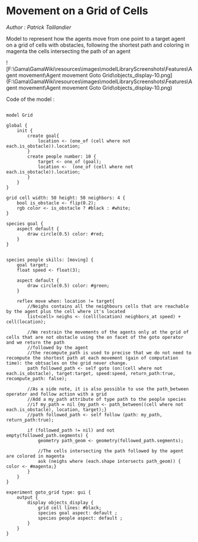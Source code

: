 [//]: # (keyword|operator_intersects)
[//]: # (keyword|constant_#magenta)
[//]: # (keyword|type_path)
[//]: # (keyword|concept_grid)
[//]: # (keyword|concept_agent_movement)
[//]: # (keyword|concept_skill)
[//]: # (keyword|concept_obstacle)
[//]: # (keyword|concept_shortest_path)
#  Movement on a Grid of Cells


_Author :  Patrick Taillandier_

Model to represent how the agents move from one point to a target agent on a grid of cells with obstacles, following the shortest path and coloring in magenta the cells intersecting the path of an agent


![F:\Gama\GamaWiki\resources\images\modelLibraryScreenshots\Features\Agent movement\Agent movement Goto Grid\objects_display-10.png](F:\Gama\GamaWiki\resources\images\modelLibraryScreenshots\Features\Agent movement\Agent movement Goto Grid\objects_display-10.png)

Code of the model : 

```

model Grid

global {
	init {    
		create goal{
			location <- (one_of (cell where not each.is_obstacle)).location;
		}
		create people number: 10 {
			target <- one_of (goal);
			location <-  (one_of (cell where not each.is_obstacle)).location;
		}
	} 
}

grid cell width: 50 height: 50 neighbors: 4 {
	bool is_obstacle <- flip(0.2);
	rgb color <- is_obstacle ? #black : #white;
} 
	 
species goal {
	aspect default { 
		draw circle(0.5) color: #red;
	}
}  
	
	  
species people skills: [moving] {
	goal target;
	float speed <- float(3);
	
	aspect default {
		draw circle(0.5) color: #green;
	}
	
	reflex move when: location != target{
		//Neighs contains all the neighbours cells that are reachable by the agent plus the cell where it's located
		list<cell> neighs <- (cell(location) neighbors_at speed) + cell(location); 
		
		//We restrain the movements of the agents only at the grid of cells that are not obstacle using the on facet of the goto operator and we return the path
		//followed by the agent
		//the recompute_path is used to precise that we do not need to recompute the shortest path at each movement (gain of computation time): the obtsacles on the grid never change.
		path followed_path <- self goto (on:(cell where not each.is_obstacle), target:target, speed:speed, return_path:true, recompute_path: false);
		
		//As a side note, it is also possible to use the path_between operator and follow action with a grid
		//Add a my_path attribute of type path to the people species
		//if my_path = nil {my_path <- path_between((cell where not each.is_obstacle), location, target);}
		//path followed_path <- self follow (path: my_path,  return_path:true);
		
		if (followed_path != nil) and not empty(followed_path.segments) {
			geometry path_geom <- geometry(followed_path.segments);
			
			//The cells intersecting the path followed by the agent are colored in magenta
			ask (neighs where (each.shape intersects path_geom)) { color <- #magenta;}
		}	
	}
}

experiment goto_grid type: gui {
	output {
		display objects_display {
			grid cell lines: #black;
			species goal aspect: default ;
			species people aspect: default ;
		}
	}
}
```
